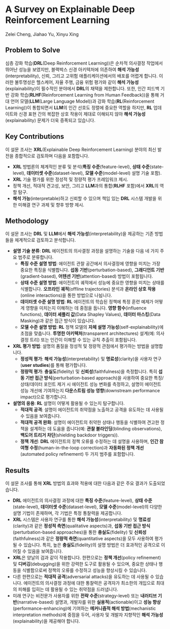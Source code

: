# A Survey on Explainable Deep Reinforcement Learning
Zelei Cheng, Jiahao Yu, Xinyu Xing

## Problem to Solve
심층 강화 학습(**DRL**(Deep Reinforcement Learning))은 순차적 의사결정 작업에서 뛰어난 성능을 보였지만, 블랙박스 신경 아키텍처에 의존하여 **해석 가능성**(interpretability), 신뢰, 그리고 고위험 애플리케이션에서의 배포를 어렵게 합니다. 이러한 불투명성은 헬스케어, 자율 주행, 금융 위험 평가와 같이 **해석 가능성**(explainability)이 필수적인 분야에서 **DRL**의 채택을 제한합니다. 또한, 인간 피드백 기반 강화 학습(**RLHF**(Reinforcement Learning from Human Feedback))을 통해 거대 언어 모델(**LLM**(Large Language Model))과 강화 학습(**RL**(Reinforcement Learning))이 통합되면서 **LLM**의 인간 선호도 정렬에 중요한 역할을 하지만, **RL** 업데이트와 신경 표현 간의 복잡한 상호 작용이 제대로 이해되지 않아 **해석 가능성**(explainability) 문제가 더욱 증폭되고 있습니다.

## Key Contributions
이 설문 조사는 **XRL**(Explainable Deep Reinforcement Learning) 분야의 최신 발전을 종합적으로 검토하며 다음을 포함합니다.
*   **XRL** 방법론의 체계적인 분류 및 분석(**특징 수준**(feature-level), **상태 수준**(state-level), **데이터셋 수준**(dataset-level), **모델 수준**(model-level) 설명 기술 포함).
*   **XRL** 기술 평가를 위한 정성적 및 정량적 평가 프레임워크 제시.
*   정책 개선, 적대적 견고성, 보안, 그리고 **LLM**과의 통합(**RLHF** 포함)에서 **XRL**의 역할 탐구.
*   **해석 가능**(interpretable)하고 신뢰할 수 있으며 책임 있는 **DRL** 시스템 개발을 위한 미해결 연구 과제 및 향후 방향 제시.

## Methodology
이 설문 조사는 **DRL** 및 **LLM**에서 **해석 가능성**(interpretability)을 제공하는 기존 방법들을 체계적으로 검토하고 분석합니다.
*   **설명 기술 분류**: **DRL** 에이전트의 의사결정 과정을 설명하는 기술을 다음 네 가지 주요 범주로 분류합니다.
    *   **특징 수준 설명 방법**: 에이전트 관찰 공간에서 의사결정에 영향을 미치는 가장 중요한 특징을 식별합니다. **섭동 기반**(perturbation-based), **그래디언트 기반**(gradient-based), **어텐션 기반**(attention-based) 방법이 포함됩니다.
    *   **상태 수준 설명 방법**: 에이전트의 궤적에서 성능에 중요한 영향을 미치는 상태를 식별합니다. **오프라인 궤적**(offline trajectories) 분석과 **온라인 상호 작용**(online interactions)을 통한 방법으로 나뉩니다.
    *   **데이터셋 수준 설명 방법**: **RL** 에이전트의 학습된 정책에 특정 훈련 예제가 어떻게 영향을 미치는지 이해하는 데 중점을 둡니다. **영향 함수**(influence functions), **데이터 셰플리 값**(Data Shapley Values), **데이터 마스킹**(Data Masking)과 같은 접근 방식이 있습니다.
    *   **모델 수준 설명 방법**: **RL** 정책 모델의 **자체 설명 가능성**(self-explainability)에 초점을 맞춥니다. **투명한 아키텍처**(transparent architectures) 설계(예: 의사결정 트리) 또는 인간이 이해할 수 있는 규칙 추출이 포함됩니다.
*   **XRL 평가 방법**: 설명의 품질을 정성적 및 정량적 관점에서 평가하는 방법을 설명합니다.
    *   **정성적 평가**: **해석 가능성**(interpretability) 및 **명료성**(clarity)을 사용자 연구(**user studies**)를 통해 평가합니다.
    *   **정량적 평가**: **충실도**(fidelity) 및 **신뢰성**(faithfulness)을 측정합니다. 특히 **섭동 기반 접근 방식**(perturbation-based approach)을 사용하여 중요한 특징/상태/데이터 포인트 제거 시 에이전트 성능 변화를 측정하고, 설명이 에이전트 성능 개선에 기여하는지 **다운스트림 성능 영향**(downstream performance impact)으로 평가합니다.
*   **설명의 응용**: **RL** 설명이 어떻게 활용될 수 있는지 탐구합니다.
    *   **적대적 공격**: 설명이 에이전트의 취약점을 노출하고 공격을 유도하는 데 사용될 수 있음을 보여줍니다.
    *   **적대적 공격 완화**: 설명이 에이전트의 취약한 상태나 행동을 식별하여 견고한 정책을 설계하는 데 도움을 줍니다(예: **관찰 블라인딩**(blinding observations), **백도어 트리거 차단**(shielding backdoor triggers)).
    *   **정책 개선**: **DRL** 에이전트의 정책 오류를 수정하는 데 설명을 사용하며, **인간 참여형 수정**(human-in-the-loop correction)과 **자동화된 정책 개선**(automated policy refinement) 두 가지 범주를 포함합니다.

## Results
이 설문 조사를 통해 **XRL** 방법의 효과와 적용에 대한 다음과 같은 주요 결과가 도출되었습니다.
*   **DRL** 에이전트의 의사결정 과정에 대한 **특징 수준**(feature-level), **상태 수준**(state-level), **데이터셋 수준**(dataset-level), **모델 수준**(model-level)의 다양한 설명 기법이 존재하며, 각 기법은 특정 통찰력을 제공합니다.
*   **XRL** 시스템은 사용자 연구를 통한 **해석 가능성**(interpretability) 및 **명료성**(clarity)과 같은 **정성적 측면**(qualitative aspects)과, **섭동 기반 접근 방식**(perturbation-based approaches)을 통한 **충실도**(fidelity) 및 **신뢰성**(faithfulness)과 같은 **정량적 측면**(quantitative aspects)을 모두 사용하여 평가될 수 있습니다. 특히, 높은 **충실도**(fidelity)의 설명 방법은 더 효과적인 공격으로 이어질 수 있음을 보여줍니다.
*   **XRL**은 양날의 검과 같이 작용합니다. 한편으로는 **정책 개선**(policy refinement) 및 **디버깅**(debugging)을 위한 강력한 도구로 활용될 수 있으며, 중요한 상태나 행동을 식별함으로써 정책의 오류를 수정하고 성능을 향상시킬 수 있습니다.
*   다른 한편으로는 **적대적 공격**(adversarial attacks)을 유도하는 데 사용될 수 있습니다. 에이전트의 의사결정 과정에 대한 통찰력은 공격자가 최소한의 개입으로 최대의 피해를 입히는 데 활용될 수 있는 취약점을 드러냅니다.
*   미래 연구는 비전문가 사용자를 위한 **전략 수준**(strategy-level) 또는 **내러티브 기반**(narrative-based) 설명과, 개발자를 위한 **실용적**(actionable)이고 **성능 향상**(performance-enhancing)에 기여하는 **메커니즘적 해석 방법**(mechanistic interpretation methods)에 중점을 두어, 사용자 및 개발자 지향적인 **해석 가능성**(explainability)을 제공해야 합니다.
